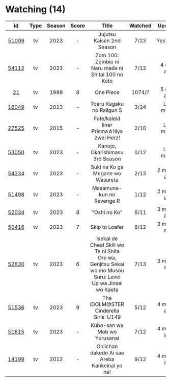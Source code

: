 # Watching (14)

|                      id                      | Type | Season | Score |                                                   Title                                                   | Watched |    Updated   | Start Date |
| :------------------------------------------: | :--: | :----: | :---: | :-------------------------------------------------------------------------------------------------------: | :-----: | :----------: | :--------: |
| [51009](https://myanimelist.net/anime/51009) |  tv  |  2023  |   -   |                                         Jujutsu Kaisen 2nd Season                                         |   7/23  |   Yesterday  | 07/08/2023 |
| [54112](https://myanimelist.net/anime/54112) |  tv  |  2023  |   -   |                             Zom 100: Zombie ni Naru made ni Shitai 100 no Koto                            |   7/12  |  4 days ago  | 07/09/2023 |
|    [21](https://myanimelist.net/anime/21)    |  tv  |  1999  |   8   |                                                 One Piece                                                 |  1074/? |  5 days ago  | 01/01/2013 |
| [16049](https://myanimelist.net/anime/16049) |  tv  |  2013  |   -   |                                         Toaru Kagaku no Railgun S                                         |   3/24  |  Last month  |      -     |
| [27525](https://myanimelist.net/anime/27525) |  tv  |  2015  |   -   |                                 Fate/kaleid liner Prisma☆Illya 2wei Herz!                                 |   2/10  |  Last month  | 06/11/2023 |
| [53050](https://myanimelist.net/anime/53050) |  tv  |  2023  |   -   |                                      Kanojo, Okarishimasu 3rd Season                                      |   0/12  |  Last month  | 07/15/2023 |
| [54234](https://myanimelist.net/anime/54234) |  tv  |  2023  |   -   |                                      Suki na Ko ga Megane wo Wasureta                                     |   2/13  | 2 months ago | 07/04/2023 |
| [51498](https://myanimelist.net/anime/51498) |  tv  |  2023  |   -   |                                         Masamune-kun no Revenge R                                         |   1/12  | 2 months ago | 07/04/2023 |
| [52034](https://myanimelist.net/anime/52034) |  tv  |  2023  |   8   |                                                "Oshi no Ko"                                               |   6/11  | 3 months ago | 04/12/2023 |
| [50416](https://myanimelist.net/anime/50416) |  tv  |  2023  |   7   |                                               Skip to Loafer                                              |   8/12  | 3 months ago | 05/10/2023 |
| [52830](https://myanimelist.net/anime/52830) |  tv  |  2023  |   6   | Isekai de Cheat Skill wo Te ni Shita Ore wa, Genjitsu Sekai wo mo Musou Suru: Level Up wa Jinsei wo Kaeta |   7/13  | 3 months ago | 04/04/2023 |
| [51536](https://myanimelist.net/anime/51536) |  tv  |  2023  |   9   |                                   The iDOLM@STER Cinderella Girls: U149                                   |   5/12  | 4 months ago | 05/02/2023 |
| [51815](https://myanimelist.net/anime/51815) |  tv  |  2023  |   -   |                                        Kubo-san wa Mob wo Yurusanai                                       |   7/12  | 4 months ago | 01/11/2023 |
| [14199](https://myanimelist.net/anime/14199) |  tv  |  2012  |   -   |                               Oniichan dakedo Ai sae Areba Kankeinai yo ne!                               |   9/12  | 4 months ago | 04/21/2023 |